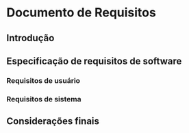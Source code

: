 # Documento de Requisitos

## Introdução

## Especificação de requisitos de software

### Requisitos de usuário


### Requisitos de sistema

## Considerações finais